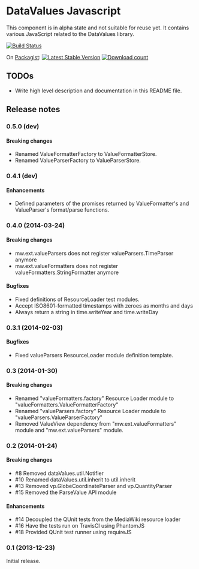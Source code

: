 # DataValues Javascript

This component is in alpha state and not suitable for reuse yet.
It contains various JavaScript related to the DataValues library.

[![Build Status](https://secure.travis-ci.org/wmde/DataValuesJavascript.png?branch=master)](http://travis-ci.org/wmde/DataValuesJavascript)

On [Packagist](https://packagist.org/packages/data-values/javascript):
[![Latest Stable Version](https://poser.pugx.org/data-values/javascript/version.png)](https://packagist.org/packages/data-values/javascript)
[![Download count](https://poser.pugx.org/data-values/javascript/d/total.png)](https://packagist.org/packages/data-values/javascript)

## TODOs

* Write high level description and documentation in this README file.

## Release notes

### 0.5.0 (dev)

#### Breaking changes

* Renamed ValueFormatterFactory to ValueFormatterStore.
* Renamed ValueParserFactory to ValueParserStore.

### 0.4.1 (dev)

#### Enhancements

* Defined parameters of the promises returned by ValueFormatter's and ValueParser's format/parse functions.

### 0.4.0 (2014-03-24)

#### Breaking changes

* mw.ext.valueParsers does not register valueParsers.TimeParser anymore
* mw.ext.valueFormatters does not register valueFormatters.StringFormatter anymore

#### Bugfixes

* Fixed definitions of ResourceLoader test modules.
* Accept ISO8601-formatted timestamps with zeroes as months and days
* Always return a string in time.writeYear and time.writeDay

### 0.3.1 (2014-02-03)

#### Bugfixes

* Fixed valueParsers ResourceLoader module definition template.

### 0.3 (2014-01-30)

#### Breaking changes

* Renamed "valueFormatters.factory" Resource Loader module to "valueFormatters.ValueFormatterFactory"
* Renamed "valueParsers.factory" Resource Loader module to "valueParsers.ValueParserFactory"
* Removed ValueView dependency from "mw.ext.valueFormatters" module and "mw.ext.valueParsers" module.

### 0.2 (2014-01-24)

#### Breaking changes

* #8 Removed dataValues.util.Notifier
* #10 Renamed dataValues.util.inherit to util.inherit
* #13 Removed vp.GlobeCoordinateParser and vp.QuantityParser
* #15 Removed the ParseValue API module

#### Enhancements

* #14 Decoupled the QUnit tests from the MediaWiki resource loader
* #16 Have the tests run on TravisCI using PhantomJS
* #18 Provided QUnit test runner using requireJS

### 0.1 (2013-12-23)

Initial release.
